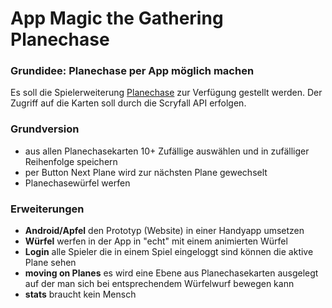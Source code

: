 # App Magic the Gathering Planechase

### Grundidee: Planechase per App möglich machen

Es soll  die Spielerweiterung [Planechase](https://mtg.fandom.com/wiki/Planechase_(format)) zur Verfügung gestellt werden. 
Der Zugriff auf die Karten soll durch die Scryfall API erfolgen. 

### Grundversion 
- aus allen Planechasekarten 10+  Zufällige auswählen und in zufälliger Reihenfolge speichern
- per Button Next Plane wird zur nächsten Plane gewechselt 
- Planechasewürfel werfen


### Erweiterungen
- **Android/Apfel** den Prototyp (Website) in einer Handyapp umsetzen
- **Würfel** werfen in der App in "echt" mit einem animierten Würfel 
- **Login** alle Spieler die in einem Spiel eingeloggt sind können die aktive Plane sehen
- **moving on Planes** es wird eine Ebene aus Planechasekarten ausgelegt auf der man sich bei entsprechendem Würfelwurf bewegen kann 
- **stats** braucht kein Mensch

